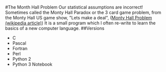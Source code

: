 #The Month Hall Problem
Our statistical assumptions are incorrect!
Sometimes called the Monty Hall Paradox or the 3 card game problem, from the Monty Hall US game show, "Lets make a deal",  ([Monty Hall Problem (wikipedia article)](https://en.wikipedia.org/wiki/Monty_Hall_problem))
It is a small program which I often re-write to learn the basics of a new computer language.
##Versions
+ C
+ Pascal
+ Fortran
+ Perl
+ Python 2
+ Python 3 Notebook

